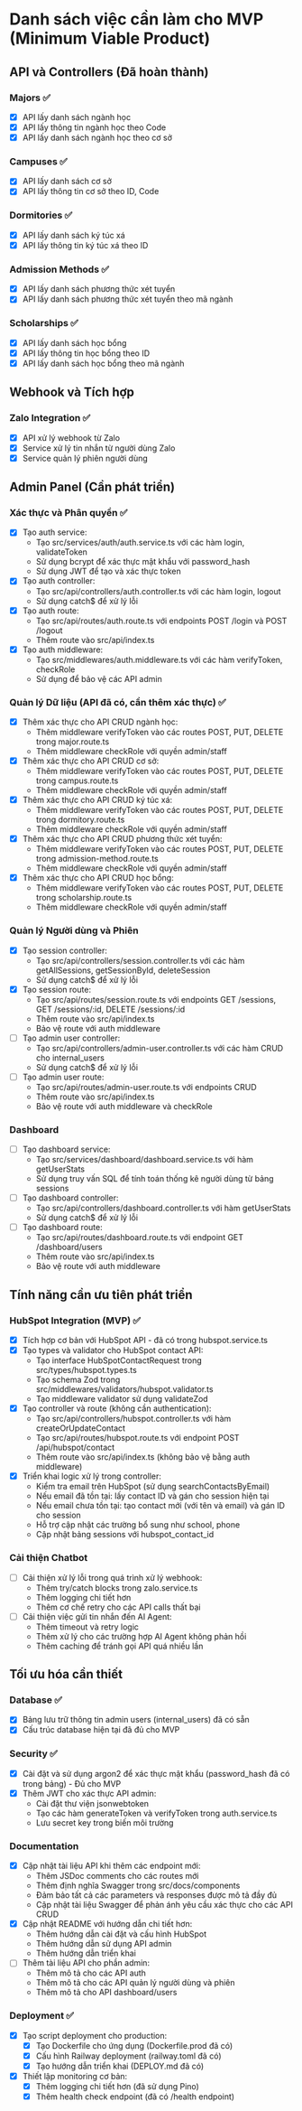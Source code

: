# Danh sách việc cần làm cho MVP (Minimum Viable Product)

## API và Controllers (Đã hoàn thành)

### Majors ✅
- [x] API lấy danh sách ngành học
- [x] API lấy thông tin ngành học theo Code
- [x] API lấy danh sách ngành học theo cơ sở

### Campuses ✅
- [x] API lấy danh sách cơ sở
- [x] API lấy thông tin cơ sở theo ID, Code

### Dormitories ✅
- [x] API lấy danh sách ký túc xá
- [x] API lấy thông tin ký túc xá theo ID

### Admission Methods ✅
- [x] API lấy danh sách phương thức xét tuyển
- [x] API lấy danh sách phương thức xét tuyển theo mã ngành

### Scholarships ✅
- [x] API lấy danh sách học bổng
- [x] API lấy thông tin học bổng theo ID
- [x] API lấy danh sách học bổng theo mã ngành

## Webhook và Tích hợp

### Zalo Integration ✅
- [x] API xử lý webhook từ Zalo
- [x] Service xử lý tin nhắn từ người dùng Zalo
- [x] Service quản lý phiên người dùng

## Admin Panel (Cần phát triển)

### Xác thực và Phân quyền ✅
- [x] Tạo auth service:
  - Tạo src/services/auth/auth.service.ts với các hàm login, validateToken
  - Sử dụng bcrypt để xác thực mật khẩu với password_hash
  - Sử dụng JWT để tạo và xác thực token
- [x] Tạo auth controller:
  - Tạo src/api/controllers/auth.controller.ts với các hàm login, logout
  - Sử dụng catch$ để xử lý lỗi
- [x] Tạo auth route:
  - Tạo src/api/routes/auth.route.ts với endpoints POST /login và POST /logout
  - Thêm route vào src/api/index.ts
- [x] Tạo auth middleware:
  - Tạo src/middlewares/auth.middleware.ts với các hàm verifyToken, checkRole
  - Sử dụng để bảo vệ các API admin

### Quản lý Dữ liệu (API đã có, cần thêm xác thực) ✅
- [x] Thêm xác thực cho API CRUD ngành học:
  - Thêm middleware verifyToken vào các routes POST, PUT, DELETE trong major.route.ts
  - Thêm middleware checkRole với quyền admin/staff
- [x] Thêm xác thực cho API CRUD cơ sở:
  - Thêm middleware verifyToken vào các routes POST, PUT, DELETE trong campus.route.ts
  - Thêm middleware checkRole với quyền admin/staff
- [x] Thêm xác thực cho API CRUD ký túc xá:
  - Thêm middleware verifyToken vào các routes POST, PUT, DELETE trong dormitory.route.ts
  - Thêm middleware checkRole với quyền admin/staff
- [x] Thêm xác thực cho API CRUD phương thức xét tuyển:
  - Thêm middleware verifyToken vào các routes POST, PUT, DELETE trong admission-method.route.ts
  - Thêm middleware checkRole với quyền admin/staff
- [x] Thêm xác thực cho API CRUD học bổng:
  - Thêm middleware verifyToken vào các routes POST, PUT, DELETE trong scholarship.route.ts
  - Thêm middleware checkRole với quyền admin/staff

### Quản lý Người dùng và Phiên
- [x] Tạo session controller:
  - Tạo src/api/controllers/session.controller.ts với các hàm getAllSessions, getSessionById, deleteSession
  - Sử dụng catch$ để xử lý lỗi
- [x] Tạo session route:
  - Tạo src/api/routes/session.route.ts với endpoints GET /sessions, GET /sessions/:id, DELETE /sessions/:id
  - Thêm route vào src/api/index.ts
  - Bảo vệ route với auth middleware
- [ ] Tạo admin user controller:
  - Tạo src/api/controllers/admin-user.controller.ts với các hàm CRUD cho internal_users
  - Sử dụng catch$ để xử lý lỗi
- [ ] Tạo admin user route:
  - Tạo src/api/routes/admin-user.route.ts với endpoints CRUD
  - Thêm route vào src/api/index.ts
  - Bảo vệ route với auth middleware và checkRole

### Dashboard
- [ ] Tạo dashboard service:
  - Tạo src/services/dashboard/dashboard.service.ts với hàm getUserStats
  - Sử dụng truy vấn SQL để tính toán thống kê người dùng từ bảng sessions
- [ ] Tạo dashboard controller:
  - Tạo src/api/controllers/dashboard.controller.ts với hàm getUserStats
  - Sử dụng catch$ để xử lý lỗi
- [ ] Tạo dashboard route:
  - Tạo src/api/routes/dashboard.route.ts với endpoint GET /dashboard/users
  - Thêm route vào src/api/index.ts
  - Bảo vệ route với auth middleware

## Tính năng cần ưu tiên phát triển

### HubSpot Integration (MVP) ✅
- [x] Tích hợp cơ bản với HubSpot API - đã có trong hubspot.service.ts
- [x] Tạo types và validator cho HubSpot contact API:
  - Tạo interface HubSpotContactRequest trong src/types/hubspot.types.ts
  - Tạo schema Zod trong src/middlewares/validators/hubspot.validator.ts
  - Tạo middleware validator sử dụng validateZod
- [x] Tạo controller và route (không cần authentication):
  - Tạo src/api/controllers/hubspot.controller.ts với hàm createOrUpdateContact
  - Tạo src/api/routes/hubspot.route.ts với endpoint POST /api/hubspot/contact
  - Thêm route vào src/api/index.ts (không bảo vệ bằng auth middleware)
- [x] Triển khai logic xử lý trong controller:
  - Kiểm tra email trên HubSpot (sử dụng searchContactsByEmail)
  - Nếu email đã tồn tại: lấy contact ID và gán cho session hiện tại
  - Nếu email chưa tồn tại: tạo contact mới (với tên và email) và gán ID cho session
  - Hỗ trợ cập nhật các trường bổ sung như school, phone
  - Cập nhật bảng sessions với hubspot_contact_id

### Cải thiện Chatbot
- [ ] Cải thiện xử lý lỗi trong quá trình xử lý webhook:
  - Thêm try/catch blocks trong zalo.service.ts
  - Thêm logging chi tiết hơn
  - Thêm cơ chế retry cho các API calls thất bại
- [ ] Cải thiện việc gửi tin nhắn đến AI Agent:
  - Thêm timeout và retry logic
  - Thêm xử lý cho các trường hợp AI Agent không phản hồi
  - Thêm caching để tránh gọi API quá nhiều lần

## Tối ưu hóa cần thiết

### Database ✅
- [x] Bảng lưu trữ thông tin admin users (internal_users) đã có sẵn
- [x] Cấu trúc database hiện tại đã đủ cho MVP

### Security ✅
- [x] Cài đặt và sử dụng argon2 để xác thực mật khẩu (password_hash đã có trong bảng) - Đủ cho MVP
- [x] Thêm JWT cho xác thực API admin:
  - Cài đặt thư viện jsonwebtoken
  - Tạo các hàm generateToken và verifyToken trong auth.service.ts
  - Lưu secret key trong biến môi trường

### Documentation
- [x] Cập nhật tài liệu API khi thêm các endpoint mới:
  - Thêm JSDoc comments cho các routes mới
  - Thêm định nghĩa Swagger trong src/docs/components
  - Đảm bảo tất cả các parameters và responses được mô tả đầy đủ
  - Cập nhật tài liệu Swagger để phản ánh yêu cầu xác thực cho các API CRUD
- [x] Cập nhật README với hướng dẫn chi tiết hơn:
  - Thêm hướng dẫn cài đặt và cấu hình HubSpot
  - Thêm hướng dẫn sử dụng API admin
  - Thêm hướng dẫn triển khai
- [ ] Thêm tài liệu API cho phần admin:
  - Thêm mô tả cho các API auth
  - Thêm mô tả cho các API quản lý người dùng và phiên
  - Thêm mô tả cho API dashboard/users

### Deployment ✅
- [x] Tạo script deployment cho production:
  - [x] Tạo Dockerfile cho ứng dụng (Dockerfile.prod đã có)
  - [x] Cấu hình Railway deployment (railway.toml đã có)
  - [x] Tạo hướng dẫn triển khai (DEPLOY.md đã có)
- [x] Thiết lập monitoring cơ bản:
  - [x] Thêm logging chi tiết hơn (đã sử dụng Pino)
  - [x] Thêm health check endpoint (đã có /health endpoint)
